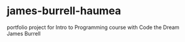# james-burrell-haumea
portfolio project for Intro to Programming course with Code the Dream
James Burrell
